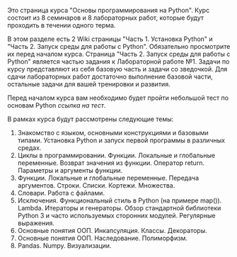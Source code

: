 Это страница курса "Основы программирования на Python". Курс состоит из 8 семинаров и 8 лабораторных работ, которые будут проходить в течении одного терма.

В этом разделе есть 2 Wiki страницы "Часть 1. Установка Python" и "Часть 2. Запуск среды для работы с Python". Обязательно просмотрите их перед началом курса. Страница "Часть 2. Запуск среды для работы с Python" является частью задания к Лабораторной работе №1.
Задачи по курсу представляют из себя базовую часть и задачи со зведочкой. Для сдачи лабораторных работ достаточно выполнение базовой части, остальные задачи для вашей тренировки и развития.

Перед началом курса вам необходимо будет пройти небольшой тест по основам Python *ссылка на тест*. 

В рамках курса будут рассмотрены следующие темы:

1. Знакомство с языком, основными конструкциями и базовыми типами. Установка Python и запуск первой программы в различных средах. 
2. Циклы в программировании. Функции. Локальные и глобальные переменные. Возврат значения из функции. Оператор return. Параметры и аргументы функции.
3. Функции. Локальные и глобальные переменные. Передача аргументов. Строки. Списки. Кортежи. Множества.
4. Словари. Работа с файлами.
5. Исключения. Функциональный стиль в Python (на примере map()). Lambda. Итераторы и генераторы. Обзор стандартной библиотеки Python 3 и часто используемых сторонних модулей. Регулярные выражения.
6. Основные понятия ООП. Инкапсуляция. Классы. Декораторы.
7. Основные понятия ООП. Наследование. Полиморфизм.
8. Pandas. Numpy. Визуализации.


